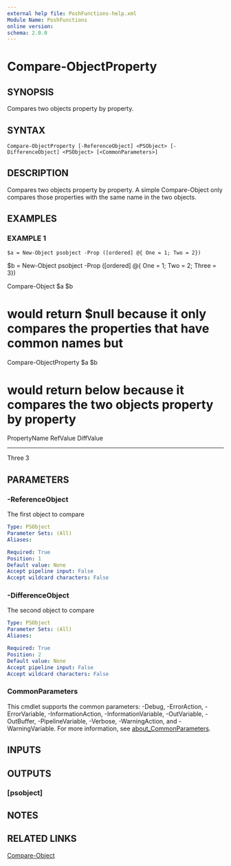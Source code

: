 ```yaml
---
external help file: PoshFunctions-help.xml
Module Name: PoshFunctions
online version:
schema: 2.0.0
---
```


# Compare-ObjectProperty

## SYNOPSIS
Compares two objects property by property.

## SYNTAX

```
Compare-ObjectProperty [-ReferenceObject] <PSObject> [-DifferenceObject] <PSObject> [<CommonParameters>]
```

## DESCRIPTION
Compares two objects property by property.
A simple Compare-Object only compares those properties with the same name in the two objects.

## EXAMPLES

### EXAMPLE 1
```
$a = New-Object psobject -Prop ([ordered] @{ One = 1; Two = 2})
```

$b = New-Object psobject -Prop (\[ordered\] @{ One = 1; Two = 2; Three = 3})

Compare-Object $a $b

# would return $null because it only compares the properties that have common names but

Compare-ObjectProperty $a $b

# would return below because it compares the two objects property by property

PropertyName RefValue DiffValue
------------ -------- ---------
Three                         3

## PARAMETERS

### -ReferenceObject
The first object to compare

```yaml
Type: PSObject
Parameter Sets: (All)
Aliases:

Required: True
Position: 1
Default value: None
Accept pipeline input: False
Accept wildcard characters: False
```

### -DifferenceObject
The second object to compare

```yaml
Type: PSObject
Parameter Sets: (All)
Aliases:

Required: True
Position: 2
Default value: None
Accept pipeline input: False
Accept wildcard characters: False
```

### CommonParameters
This cmdlet supports the common parameters: -Debug, -ErrorAction, -ErrorVariable, -InformationAction, -InformationVariable, -OutVariable, -OutBuffer, -PipelineVariable, -Verbose, -WarningAction, and -WarningVariable. For more information, see [about_CommonParameters](http://go.microsoft.com/fwlink/?LinkID=113216).

## INPUTS

## OUTPUTS

### [psobject]
## NOTES

## RELATED LINKS

[Compare-Object]()

